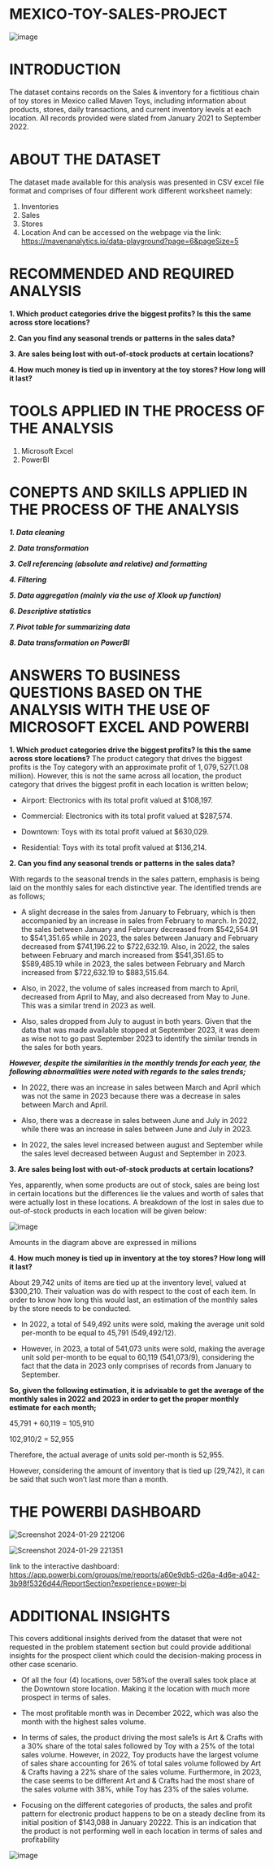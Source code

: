 # MEXICO-TOY-SALES-PROJECT
![image](https://github.com/LEGIT-GENIUS/MEXICO-TOY-SALES-PROJECT/assets/139655319/a36029cd-529e-41fa-81ff-871c1e32538f)

# INTRODUCTION
The dataset contains records on the Sales & inventory for a fictitious chain of toy stores in Mexico called Maven Toys, including information about products, stores, daily transactions, and current inventory levels at each location. All records provided were slated from January 2021 to September 2022.

# ABOUT THE DATASET
The dataset made available for this analysis was presented in CSV excel file format and comprises of four different work different worksheet namely:
1.	Inventories
2.	Sales 
3.	Stores 
4.	Location
And can be accessed on the webpage via the link: https://mavenanalytics.io/data-playground?page=6&pageSize=5 

# RECOMMENDED AND REQUIRED ANALYSIS
**1.	Which product categories drive the biggest profits? Is this the same across store locations?**

**2.	Can you find any seasonal trends or patterns in the sales data?**

**3.	Are sales being lost with out-of-stock products at certain locations?**

**4.	How much money is tied up in inventory at the toy stores? How long will it last?**

# TOOLS APPLIED IN THE PROCESS OF THE ANALYSIS
1.	Microsoft Excel 
2.	PowerBI

# CONEPTS AND SKILLS APPLIED IN THE PROCESS OF THE ANALYSIS
**_1. Data cleaning_**

**_2.	Data transformation_**

**_3.	Cell referencing (absolute and relative) and formatting_**

**_4.	Filtering_**

**_5.	Data aggregation (mainly via the use of Xlook up function)_**

**_6.	Descriptive statistics_**

**_7.	Pivot table for summarizing data_**

**_8.	Data transformation on PowerBI_**

# ANSWERS TO BUSINESS QUESTIONS BASED ON THE ANALYSIS WITH THE USE OF MICROSOFT EXCEL AND POWERBI

**1.	Which product categories drive the biggest profits? Is this the same across store locations?**
The product category that drives the biggest profits is the Toy category with an approximate profit of $1,079,527($1.08 million). However, this is not the same across all location, the product category that drives the biggest profit in each location is written below;

* Airport: Electronics with its total profit valued at $108,197.

* Commercial: Electronics with its total profit valued at $287,574.
  
* Downtown: Toys with its total profit valued at $630,029.
  
* Residential: Toys with its total profit valued at $136,214.

**2.	Can you find any seasonal trends or patterns in the sales data?**

With regards to the seasonal trends in the sales pattern, emphasis is being laid on the monthly sales for each distinctive year. The identified trends are as follows;

* A slight decrease in the sales from January to February, which is then accompanied by an increase in sales from February to march. In 2022, the sales between January and February decreased from $542,554.91 to $541,351.65 while in 2023, the sales between January and February decreased from $741,196.22 to $722,632.19. Also, in 2022, the sales between February and march increased from $541,351.65 to $589,485.19 while in 2023, the sales between February and March increased from $722,632.19 to $883,515.64.
  
* Also, in 2022, the volume of sales increased from march to April, decreased from April to May, and also decreased from May to June. This was a similar trend in 2023 as well.
   
* Also, sales dropped from July to august in both years. Given that the data that was made available stopped at September 2023, it was deem as wise not to go past September 2023 to identify the similar trends in the sales for both years.

**_However, despite the similarities in the monthly trends for each year, the following abnormalities were noted with regards to the sales trends;_**

* In 2022, there was an increase in sales between March and April which was not the same in 2023 because there was a decrease in sales between March and April.

* Also, there was a decrease in sales between June and July in 2022 while there was an increase in sales between June and July in 2023.

* In 2022, the sales level increased between august and September while the sales level decreased between August and September in 2023.

**3.	Are sales being lost with out-of-stock products at certain locations?**

Yes, apparently, when some products are out of stock, sales are being lost in certain locations but the differences lie the values and worth of sales that were actually lost in these locations. A breakdown of the lost in sales due to out-of-stock products in each location will be given below:

![image](https://github.com/LEGIT-GENIUS/MEXICO-TOY-SALES-PROJECT/assets/139655319/9e92ed8f-3255-49af-a278-3c8227abaa27)


Amounts in the diagram above are expressed in millions

**4.	How much money is tied up in inventory at the toy stores? How long will it last?**

About 29,742 units of items are tied up at the inventory level, valued at $300,210. Their valuation was do with respect to the cost of each item. In order to know how long this would last, an estimation of the monthly sales by the store needs to be conducted.

* In 2022, a total of 549,492 units were sold, making the average unit sold per-month to be equal to 45,791 (549,492/12).
   
* However, in 2023, a total of 541,073 units were sold, making the average unit sold per-month to be equal to 60,119 (541,073/9), considering the fact that the data in 2023 only comprises of records from January to September.
  
**So, given the following estimation, it is advisable to get the average of the monthly sales in 2022 and 2023 in order to get the proper monthly estimate for each month;**

45,791 + 60,119 = 105,910

102,910/2 = 52,955

Therefore, the actual average of units sold per-month is 52,955.

However, considering the amount of inventory that is tied up (29,742), it can be said that such won’t last more than a month.

# THE POWERBI DASHBOARD

![Screenshot 2024-01-29 221206](https://github.com/LEGIT-GENIUS/MEXICO-TOY-SALES-PROJECT/assets/139655319/045fe645-0585-4c4a-a04e-7297e9516304)

![Screenshot 2024-01-29 221351](https://github.com/LEGIT-GENIUS/MEXICO-TOY-SALES-PROJECT/assets/139655319/6f220e86-ff98-489b-836e-14bedaa6ee0c)

link to the interactive dashboard: https://app.powerbi.com/groups/me/reports/a60e9db5-d26a-4d6e-a042-3b98f5326d44/ReportSection?experience=power-bi

# ADDITIONAL INSIGHTS

This covers additional insights derived from the dataset that were not requested in the problem statement section but could provide additional insights for the prospect client which could the decision-making process in other case scenario.

* Of all the four (4) locations, over 58%of the overall sales took place at the Downtown store location. Making it the location with much more prospect in terms of sales.
  
* The most profitable month was in December 2022, which was also the month with the highest sales volume.
  
* In terms of sales, the product driving the most sale1s is Art & Crafts with a 30% share of the total sales followed by Toy with a 25% of the total sales volume. However, in 2022, Toy products have the largest volume of sales share accounting for 26% of total sales volume followed by Art & Crafts having a 22% share of the sales volume. Furthermore, in 2023, the case seems to be different Art and & Crafts had the most share of the sales volume with 38%, while Toy has 23% of the sales volume.
  
* Focusing on the different categories of products, the sales and profit pattern for electronic product happens to be on a steady decline from its initial position of $143,088 in January 20222. This is an indication that the product is not performing well in each location in terms of sales and profitability


![image](https://github.com/LEGIT-GENIUS/MEXICO-TOY-SALES-PROJECT/assets/139655319/c42f74af-574e-4700-b6fc-5843690fb62b)
